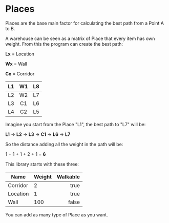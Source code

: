 # Places

Places are the base main factor for calculating the best path from a Point A to B.

A warehouse can be seen as a matrix of Place that every item has own weight. 
From this the program can create the best path:

**Lx** = Location 

**Wx** = Wall

**Cx** = Corridor

| L1 | W1 | L8 |
|:--:|:--:|:--:|
| L2 | W2 | L7 |
| L3 | C1 | L6 |
| L4 | C2 | L5 |

Imagine you start from the Place "L1", the best path to "L7" will be:

**L1** -> **L2** -> **L3** -> **C1** -> **L6** -> **L7**

So the distance adding all the weight in the path will be:

1 + 1 + 1 + 2 + 1 = **6**

This library starts with these three:

| Name          | Weight           | Walkable         |
| ------------- |:---------------- | ----------------:|
| Corridor      | 2                | true             |
| Location      | 1                | true             |
| Wall          | 100              | false            |

You can add as many type of Place as you want.